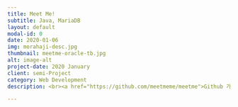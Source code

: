 ```yaml
---
title: Meet Me!
subtitle: Java, MariaDB
layout: default
modal-id: 0
date: 2020-01-06
img: morahaji-desc.jpg
thumbnail: meetme-oracle-tb.jpg
alt: image-alt
project-date: 2020 January
client: semi-Project
category: Web Development
description: <br><a href="https://github.com/meetmeme/meetme">Github 가기</a>

---
```

